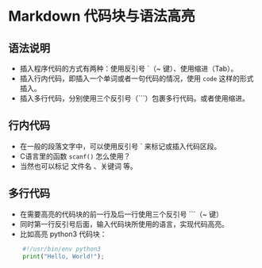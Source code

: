 # Markdown 代码块与语法高亮

## 语法说明

- 插入程序代码的方式有两种：使用反引号 `（~ 键）、使用缩进（Tab）。
- 插入行内代码，即插入一个单词或者一句代码的情况，使用 `code` 这样的形式插入。
- 插入多行代码，分别使用三个反引号（```）包裹多行代码。或者使用缩进。

## 行内代码

- 在一般的段落文字中，可以使用反引号 ` 来标记或插入代码区段。
- C语言里的函数 `scanf()` 怎么使用？
- 当然也可以标记 文件名 、关键词 等。

## 多行代码

- 在需要高亮的代码块的前一行及后一行使用三个反引号 ```（~ 键）
- 同时第一行反引号后面，输入代码块所使用的语言，实现代码高亮。
- 比如高亮 python3 代码块：

```python
    #!/usr/bin/env python3
    print("Hello, World!");
```
